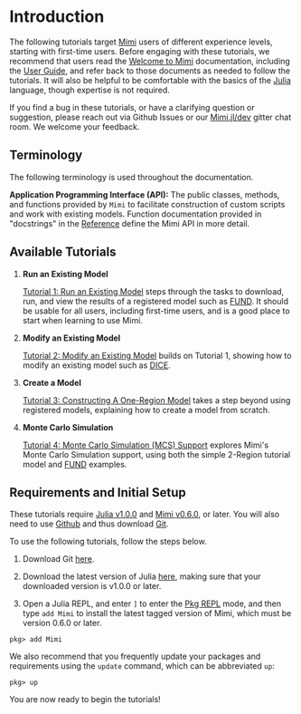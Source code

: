 # Introduction

The following tutorials target [Mimi](https://github.com/anthofflab/Mimi.jl) users of different experience levels, starting with first-time users.  Before engaging with these tutorials, we recommend that users read the [Welcome to Mimi](@ref) documentation, including the [User Guide](@ref), and refer back to those documents as needed to follow the tutorials.  It will also be helpful to be comfortable with the basics of the [Julia](https://julialang.org/) language, though expertise is not required.

If you find a bug in these tutorials, or have a clarifying question or suggestion, please reach out via Github Issues or our [Mimi.jl/dev](https://gitter.im/anthofflab/Mimi.jl/dev) gitter chat room.  We welcome your feedback.

## Terminology

The following terminology is used throughout the documentation.

**Application Programming Interface (API):**  The public classes, methods, and functions provided by `Mimi` to facilitate construction of custom scripts and work with existing models. Function documentation provided in "docstrings" in the [Reference](@ref) define the Mimi API in more detail.

## Available Tutorials

1. **Run an Existing Model**

   [Tutorial 1: Run an Existing Model](@ref) steps through the tasks to download, run, and view the results of a registered model such as [FUND](http://www.fund-model.org).  It should be usable for all users, including first-time users, and is a good place to start when learning to use Mimi.

2. **Modify an Existing Model**

   [Tutorial 2: Modify an Existing Model](@ref) builds on Tutorial 1, showing how to modify an existing model such as [DICE](https://github.com/anthofflab/mimi-dice-2010.jl).

3. **Create a Model**

   [Tutorial 3: Constructing A One-Region Model](@ref) takes a step beyond using registered models, explaining how to create a model from scratch.

4. **Monte Carlo Simulation**

   [Tutorial 4: Monte Carlo Simulation (MCS) Support](@ref) explores Mimi's Monte Carlo Simulation support, using both the simple 2-Region tutorial model and [FUND](http://www.fund-model.org) examples.


## Requirements and Initial Setup

These tutorials require [Julia v1.0.0](https://julialang.org/downloads/) and [Mimi v0.6.0](https://github.com/anthofflab/Mimi.jl), or later. You will also need to use [Github](https://github.com) and thus download [Git](https://git-scm.com/downloads).

To use the following tutorials, follow the steps below.

1. Download Git [here](https://git-scm.com/downloads).

2. Download the latest version of Julia [here](https://julialang.org/downloads/), making sure that your downloaded version is v1.0.0 or later.

3. Open a Julia REPL, and enter `]` to enter the [Pkg REPL](https://docs.julialang.org/en/v1/stdlib/Pkg/index.html) mode, and then type `add Mimi` to install the latest tagged version of Mimi, which must be version 0.6.0 or later.

```
pkg> add Mimi
```

We also recommend that you frequently update your packages and requirements using the `update` command, which can be abbreviated `up`:
```
pkg> up
```

You are now ready to begin the tutorials!
